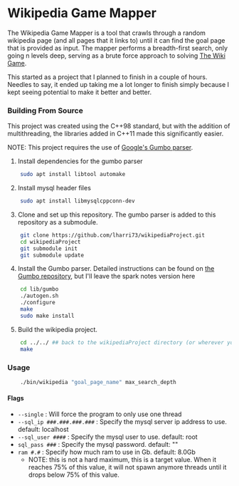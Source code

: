 # Wikipedia Game Mapper

The Wikipedia Game Mapper is a tool that crawls through a random 
wikipedia page (and all pages that it links to) until it can find 
the goal page that is provided as input. The mapper performs a 
breadth-first search, only going n levels deep, serving as a brute force approach to solving [The Wiki Game](https://en.wikipedia.org/wiki/Wikipedia:Wiki_Game).

This started as a project that I planned to finish in a couple of 
hours. Needles to say, it ended up taking me a lot longer to finish simply 
because I kept seeing potential to make it better and better. 

### Building From Source

This project was created using the C++98 standard, but with the addition of multithreading, the libraries added in C++11 made this significantly easier. 

NOTE: This project requires the use of [Google's Gumbo parser](https://github.com/google/gumbo-parser). 

1. Install dependencies for the gumbo parser

```bash
    sudo apt install libtool automake
```
2. Install mysql header files

```bash
    sudo apt install libmysqlcppconn-dev
```
3. Clone and set up this repository. The gumbo parser is added to this 
repository as a submodule. 

```bash
    git clone https://github.com/lharri73/wikipediaProject.git
    cd wikipediaProject
    git submodule init
    git submodule update
```
4. Install the Gumbo parser. Detailed instructions can be found on [the 
Gumbo repository](https://github.com/google/gumbo-parser), but I'll leave the spark notes version here

```bash
    cd lib/gumbo
    ./autogen.sh
    ./configure
    make
    sudo make install
```
5. Build the wikipedia project. 
```bash
    cd ../../ ## back to the wikipediaProject directory (or wherever you cloned the repo to)
    make
```

### Usage

```bash
    ./bin/wikipedia "goal_page_name" max_search_depth
```

#### Flags
- `--single` : Will force the program to only use one thread
- `--sql_ip ###.###.###.###` : Specify the mysql server ip address to use. default: localhost
- `--sql_user ####` : Specify the mysql user to use. default: root
- `sql_pass ###` : Specify the mysql password. default: ""
- `ram #.#` : Specify how much ram to use in Gb. default: 8.0Gb
  - NOTE: this is not a hard maximum, this is a target value. When it reaches 75% of this value, it will not spawn anymore threads until it drops below 75% of this value. 
